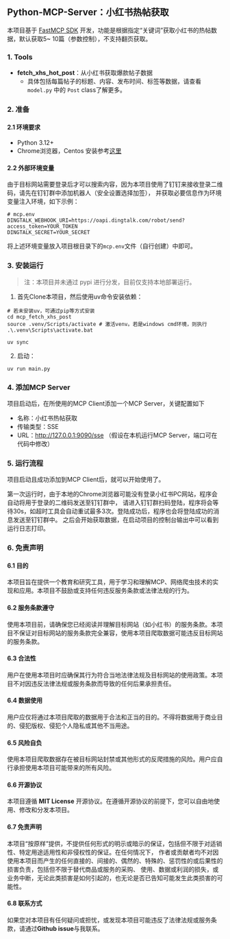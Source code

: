 ## Python-MCP-Server：小红书热帖获取

本项目基于 [FastMCP SDK](https://github.com/jlowin/fastmcp) 开发，功能是根据指定“关键词”获取小红书的热帖数据，默认获取5~
10篇（参数控制），不支持翻页获取。

### 1. Tools

- **fetch_xhs_hot_post**：从小红书获取爆款帖子数据
    - 具体包括每篇帖子的标题、内容、发布时间、标签等数据，请查看 `model.py` 中的 `Post` class了解更多。

### 2. 准备

#### 2.1 环境要求

- Python 3.12+
- Chrome浏览器，Centos 安装参考[这里](http://blog.appcnd.com/post/articled588aba15ffeb75e)

#### 2.2 外部环境变量

由于目标网站需要登录后才可以搜索内容，因为本项目使用了钉钉来接收登录二维码，请先在钉钉群中添加机器人（安全设置选择加签），
并获取必要信息作为环境变量注入环境，如下示例：

```dotenv
# mcp.env
DINGTALK_WEBHOOK_URI=https://oapi.dingtalk.com/robot/send?access_token=YOUR_TOKEN
DINGTALK_SECRET=YOUR_SECRET
```

将上述环境变量放入项目根目录下的`mcp.env`文件（自行创建）中即可。

### 3. 安装运行

> 注：本项目并未通过 pypi 进行分发，目前仅支持本地部署运行。

1. 首先Clone本项目，然后使用uv命令安装依赖：

```shell
# 若未安装uv，可通过pip等方式安装
cd mcp_fetch_xhs_post
source .venv/Scripts/activate # 激活venv。若是windows cmd环境，则执行 .\.venv\Scripts\activate.bat 

uv sync
```

2. 启动：

```shell
uv run main.py
```

### 4. 添加MCP Server

项目启动后，在所使用的MCP Client添加一个MCP Server，关键配置如下

- 名称：小红书热帖获取
- 传输类型：SSE
- URL：http://127.0.0.1:9090/sse  （假设在本机运行MCP Server，端口可在代码中修改）

### 5. 运行流程

项目启动且成功添加到MCP Client后，就可以开始使用了。

第一次运行时，由于本地的Chrome浏览器可能没有登录小红书PC网站，程序会自动将用于登录的二维码发送至钉钉群中，
请进入钉钉群扫码登陆，程序将会等待30s，如超时工具会自动重试最多3次。登陆成功后，程序也会将登陆成功的消息发送至钉钉群中。
之后会开始获取数据，在启动项目的控制台输出中可以看到运行日志打印。

### 6. 免责声明

#### 6.1 目的

本项目旨在提供一个教育和研究工具，用于学习和理解MCP、网络爬虫技术的实现和应用。本项目不鼓励或支持任何违反服务条款或法律法规的行为。

#### 6.2 服务条款遵守

使用本项目前，请确保您已经阅读并理解目标网站（如小红书）的服务条款。本项目不保证对目标网站的服务条款完全兼容，使用本项目爬取数据可能违反目标网站的服务条款。

#### 6.3 合法性

用户在使用本项目时应确保其行为符合当地法律法规及目标网站的使用政策。本项目不对因违反法律法规或服务条款而导致的任何后果承担责任。

#### 6.4 数据使用

用户应仅将通过本项目爬取的数据用于合法和正当的目的。不得将数据用于商业目的、侵犯版权、侵犯个人隐私或其他不当用途。

#### 6.5 风险自负

使用本项目爬取数据存在被目标网站封禁或其他形式的反爬措施的风险。用户应自行承担使用本项目可能带来的所有风险。

#### 6.6 开源协议

本项目遵循 **MIT License** 开源协议。在遵循开源协议的前提下，您可以自由地使用、修改和分发本项目。

#### 6.7 免责声明

本项目“按原样”提供，不提供任何形式的明示或暗示的保证，包括但不限于对适销性、特定用途适用性和非侵权性的保证。在任何情况下，
作者或贡献者均不对因使用本项目而产生的任何直接的、间接的、偶然的、特殊的、惩罚性的或后果性的损害负责，包括但不限于替代商品或服务的采购、
使用、数据或利润的损失，或业务中断，无论此类损害是如何引起的，也无论是否已告知可能发生此类损害的可能性。

#### 6.8 联系方式

如果您对本项目有任何疑问或担忧，或发现本项目可能违反了法律法规或服务条款，请通过**Github issue**与我联系。
